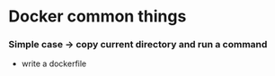 # Docker common things

### Simple case -> copy current directory and run a command

- write a dockerfile

  ```
  
  ```

  
